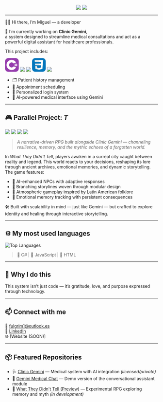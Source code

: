 <p align="center">
  <img src="https://img.shields.io/badge/Clinic%20Gemini-Medical%20AI%20System-blue?style=for-the-badge" />
  <img src="https://img.shields.io/badge/Proyect--T-Narrative%20Horror%20RPG-purple?style=for-the-badge" />


</p>

---

👨‍💻 Hi there, I’m Miguel — a developer

🔭 I’m currently working on **Clinic Gemini**,  
a system designed to streamline medical consultations and act as a powerful digital assistant for healthcare professionals.

This project includes:
<p>
  <img src="https://github.com/tandpfun/skill-icons/blob/main/icons/CS.svg" width="45px" />
  <img src="https://skillicons.dev/icons?i=js" width="45px" />
  <img src="https://skillicons.dev/icons?i=html" width="45px" />
  <img src="https://github.com/tandpfun/skill-icons/blob/main/icons/CSS.svg" width="45px" />
  <img src="https://skillicons.dev/icons?i=sqlserver" width="45px" />
</p>

- 🗂️ Patient history management  
- 📅 Appointment scheduling  
- 🔐 Personalized login system  
- 🧠 AI-powered medical interface using Gemini  

---

## 🎮 Parallel Project: *T*

<p>
  <img src="https://skillicons.dev/icons?i=csharp" width="45px" />
  <img src="https://skillicons.dev/icons?i=unity" width="45px" />
  <img src="https://skillicons.dev/icons?i=ai" width="45px" />
  <img src="https://skillicons.dev/icons?i=json" width="45px" />
</p>

> *A narrative-driven RPG built alongside Clinic Gemini — channeling resilience, memory, and the mythic echoes of a forgotten world.*

In *What They Didn't Tell*, players awaken in a surreal city caught between reality and legend. This world reacts to your decisions, reshaping its lore through ancient archives, emotional memories, and dynamic storytelling. The game features:

- 🧠 AI-enhanced NPCs with adaptive responses  
- 📜 Branching storylines woven through modular design  
- 🌙 Atmospheric gameplay inspired by Latin American folklore  
- 💾 Emotional memory tracking with persistent consequences  

🛠️ Built with scalability in mind — just like Gemini — but crafted to explore identity and healing through interactive storytelling.

---

## ⚙️ My most used languages

![Top Languages](https://github-readme-stats.vercel.app/api/top-langs/?username=Fulgrimm&layout=compact&langs_count=3&theme=default)

> 🥇 C#  | 🥈 JavaScript  | 🥉 HTML  

---

## 💙 Why I do this

This system isn’t just code — it’s gratitude, love, and purpose expressed through technology.

---

## 📫 Connect with me

📧 fulgrim1@outlook.es  
💼 [LinkedIn](https://www.linkedin.com/in/your-profile)  
🌐 [Website (SOON)]  

---

## 📦 Featured Repositories

- 🩺 [Clinic Gemini](https://github.com/Fulgrimm/GeminiClinico) — Medical system with AI integration *(licensed/private)*  
- 💬 [Gemini Medical Chat](https://github.com/Fulgrimm/GeminiChatDemo) — Demo version of the conversational assistant module  
- 🌌 [What They Didn't Tell (Preview)](https://github.com/Fulgrimm/WhatTheyDidntTell) — Experimental RPG exploring memory and myth *(in development)*  
